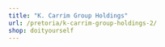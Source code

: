 ```yaml
---
title: "K. Carrim Group Holdings"
url: /pretoria/k-carrim-group-holdings-2/
shop: doityourself
---
```


